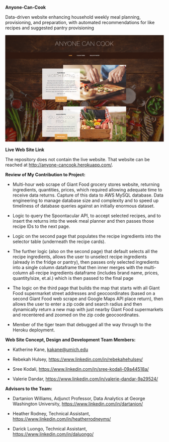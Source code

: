 **Anyone-Can-Cook**

Data-driven website enhancing household weekly meal planning, provisioning, and
preparation, with automated recommendations for like recipes and suggested
pantry provisioning

![](media/f0315e3c9003f1c26a910e8fd9aaf176.png)

**Live Web Site Link**

The repository does not contain the live website. That website can be reached at
<http://anyone-cancook.herokuapp.com/>.

**Review of My Contribution to Project:**

-   Multi-hour web scrape of Giant Food grocery stores website, returning
    ingredients, quantities, prices, which required allowing adequate time to
    receive data returns. Capture of this data to AWS MySQL database. Data
    engineering to manage database size and complexity and to speed up
    timeliness of database queries against an initially enormous dataset.

-   Logic to query the Spoontacular API, to accept selected recipes, and to
    insert the returns into the week meal planner and then passes those recipe
    IDs to the next page.

-   Logic on the second page that populates the recipe ingredients into the
    selector table (underneath the recipe cards).

-   The further logic (also on the second page) that default selects all the
    recipe ingredients, allows the user to unselect recipe ingredients (already
    in the fridge or pantry), then passes only selected ingredients into a
    single column dataframe that then inner merges with the multi-column
    all-recipe ingredients dataframe (includes brand name, prices,
    quantity/size, et.al.) which is then passed to the final page

-   The logic on the third page that builds the map that starts with all Giant
    Food supermarket street addresses and geocoordinates (based on a second
    Giant Food web scrape and Google Maps API place return), then allows the
    user to enter a zip code and search radius and then dynamically return a new
    map with just nearby Giant Food supermarkets and recentered and zoomed on
    the zip code geocoordinates.

-   Member of the tiger team that debugged all the way through to the Heroku
    deployment.

**Web Site Concept, Design and Development Team Members:**

-   Katherine Kane, [kakane@umich.edu](mailto:kakane@umich.edu)

-   Rebekah Hulsey, <https://www.linkedin.com/in/rebekahehulsey/>

-   Sree Kodali, <https://www.linkedin.com/in/sree-kodali-09a44518a/>

-   Valerie Dandar, <https://www.linkedin.com/in/valerie-dandar-9a29524/>

**Advisors to the Team:**

-   Dartanion Williams, Adjunct Professor, Data Analytics at George Washington
    University, <https://www.linkedin.com/in/dartanion/>

-   Heather Rodney, Technical Assistant,
    <https://www.linkedin.com/in/heatherrodneyms/>

-   Darick Luongo, Technical Assistant, <https://www.linkedin.com/in/daluongo/>
